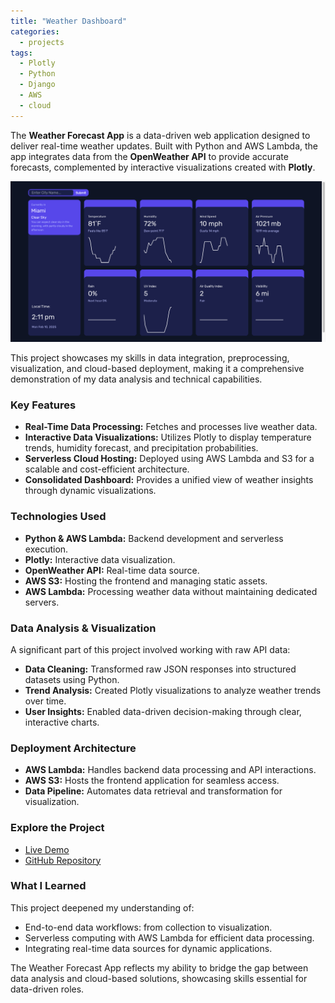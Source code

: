 ```yaml
---
title: "Weather Dashboard"
categories:
  - projects
tags:
  - Plotly
  - Python 
  - Django
  - AWS
  - cloud
---
```


The **Weather Forecast App** is a data-driven web application designed to deliver real-time weather updates. Built with Python and AWS Lambda, the app integrates data from the **OpenWeather API** to provide accurate forecasts, complemented by interactive visualizations created with **Plotly**.

![screenshot](../assets/images/weather-dashboard-screenshot.png)

This project showcases my skills in data integration, preprocessing, visualization, and cloud-based deployment, making it a comprehensive demonstration of my data analysis and technical capabilities.

### Key Features

- **Real-Time Data Processing:** Fetches and processes live weather data.
- **Interactive Data Visualizations:** Utilizes Plotly to display temperature trends, humidity forecast, and precipitation probabilities.
- **Serverless Cloud Hosting:** Deployed using AWS Lambda and S3 for a scalable and cost-efficient architecture.
- **Consolidated Dashboard:** Provides a unified view of weather insights through dynamic visualizations.

### Technologies Used

- **Python & AWS Lambda:** Backend development and serverless execution.
- **Plotly:** Interactive data visualization.
- **OpenWeather API:** Real-time data source.
- **AWS S3:** Hosting the frontend and managing static assets.
- **AWS Lambda:** Processing weather data without maintaining dedicated servers.

### Data Analysis & Visualization

A significant part of this project involved working with raw API data:

- **Data Cleaning:** Transformed raw JSON responses into structured datasets using Python.
- **Trend Analysis:** Created Plotly visualizations to analyze weather trends over time.
- **User Insights:** Enabled data-driven decision-making through clear, interactive charts.

### Deployment Architecture

- **AWS Lambda:** Handles backend data processing and API interactions.
- **AWS S3:** Hosts the frontend application for seamless access.
- **Data Pipeline:** Automates data retrieval and transformation for visualization.

### Explore the Project

- [Live Demo](https://d3lgvgrrop0yu.cloudfront.net/)  
- [GitHub Repository](https://github.com/ericnbello/weather-dashboard)

### What I Learned
This project deepened my understanding of:

- End-to-end data workflows: from collection to visualization.
- Serverless computing with AWS Lambda for efficient data processing.
- Integrating real-time data sources for dynamic applications.

The Weather Forecast App reflects my ability to bridge the gap between data analysis and cloud-based solutions, showcasing skills essential for data-driven roles.